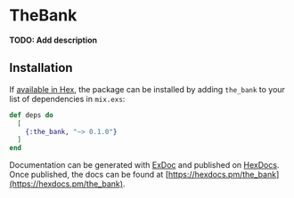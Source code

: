 # TheBank

**TODO: Add description**

## Installation

If [available in Hex](https://hex.pm/docs/publish), the package can be installed
by adding `the_bank` to your list of dependencies in `mix.exs`:

```elixir
def deps do
  [
    {:the_bank, "~> 0.1.0"}
  ]
end
```

Documentation can be generated with [ExDoc](https://github.com/elixir-lang/ex_doc)
and published on [HexDocs](https://hexdocs.pm). Once published, the docs can
be found at [https://hexdocs.pm/the_bank](https://hexdocs.pm/the_bank).

